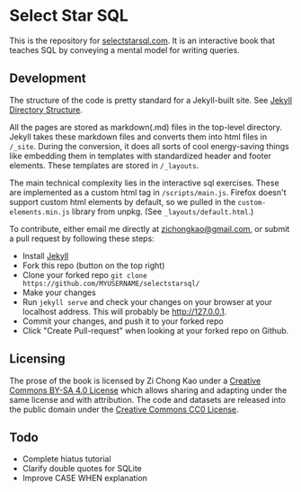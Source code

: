 # Select Star SQL
This is the repository for [selectstarsql.com](https://selectstarsql.com). It is an interactive book that teaches SQL by conveying a mental model for writing queries.

## Development
The structure of the code is pretty standard for a Jekyll-built site. See [Jekyll Directory Structure](https://jekyllrb.com/docs/structure/).

All the pages are stored as markdown(.md) files in the top-level directory. Jekyll takes these markdown files and converts them into html files in `/_site`. During the conversion, it does all sorts of cool energy-saving things like embedding them in templates with standardized header and footer elements. These templates are stored in `/_layouts`.

The main technical complexity lies in the interactive sql exercises. These are implemented as a custom html tag in `/scripts/main.js`. Firefox doesn't support custom html elements by default, so we pulled in the `custom-elements.min.js` library from unpkg. (See `_layouts/default.html`.)

To contribute, either email me directly at zichongkao@gmail.com, or submit a pull request by following these steps:
- Install [Jekyll](http://jekyllrb.com)
- Fork this repo (button on the top right)
- Clone your forked repo `git clone https://github.com/MYUSERNAME/selectstarsql/`
- Make your changes
- Run `jekyll serve` and check your changes on your browser at your localhost address. This will probably be http://127.0.0.1.
- Commit your changes, and push it to your forked repo
- Click "Create Pull-request" when looking at your forked repo on Github.

## Licensing
The prose of the book is licensed by Zi Chong Kao under a <a href="https://creativecommons.org/licenses/by-sa/4.0/">Creative Commons BY-SA 4.0 License</a> which allows sharing and adapting under the same license and with attribution. The code and datasets are released into the public domain under the <a href="https://creativecommons.org/publicdomain/zero/1.0/">Creative Commons CC0 License</a>.

## Todo
- Complete hiatus tutorial
- Clarify double quotes for SQLite
- Improve CASE WHEN explanation
